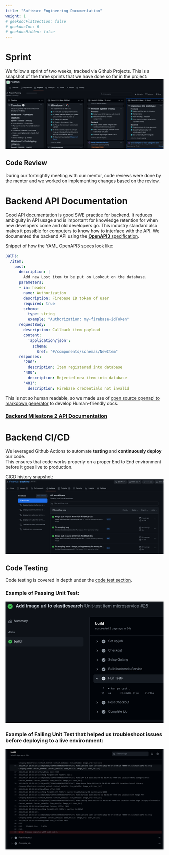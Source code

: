 ```yaml
---
title: "Software Engineering Documentation"
weight: 1
# geekdocFlatSection: false
# geekdocToc: 6
# geekdocHidden: false
---
```


# Sprint
We follow a sprint of two weeks, tracked via Github Projects.
This is a snapshot of the three sprints that we have done so far in the project: 
![sprint overall](sprint.png)


## Code Review
During our fortnightly meeting with our mentor, code reviews were done by the mentor and we worked on implementing changes based on the review. 

# Backend API Documentation
Good API documentation is good SWE practice for backend. It reduces ambiguity in API usage and is important for knowledge retention for when new developers come and old developers go. This industry standard also makes it possible for computers to know how to interface with the API. 
We documented the backend API using the [**OpenAPI3** specification](https://swagger.io/specification/). 

Snippet of how the YAML OpenAPI3 specs look like:
```yaml
paths:
  /item:
    post:
      description: |
        Add new Lost item to be put on Lookout on the database.
      parameters:
      - in: header
        name: Authorization
        description: Firebase ID token of user 
        required: true
        schema:
          type: string
          example: "Authorization: my-firebase-idToken"
      requestBody:
        description: Callback item payload
        content:
          'application/json':
            schema:
              $ref: "#/components/schemas/NewItem"
      responses:
        '200':
          description: Item registered into database
        '400':
          description: Rejected new item into database
        '401':
          description: Firebase credentials not invalid
```
This is not so human readable, so we made use of [open source openapi to markdown generator](https://github.com/openapi-contrib/openapi3-generator) to develop Human-friendly docs.

### [Backend Milestone 2 API Documentation](./apisample/)  

# Backend CI/CD
We leveraged Github Actions to automate **testing** and **continuously deploy** our code.  
This ensures that code works properly on a proper End to End environment before it goes live to production.

CICD history snapshot:
![Backend CICD evidence](backendCICD.png)

## Code Testing
Code testing is covered in depth under the [code test section](../uiux/unittesting/).
### Example of Passing Unit Test:  
![Backend unit test pass](unit_test_eg.png)
### Example of Failing Unit Test that helped us troubleshoot issues before deploying to a live environment:  
![Backend unit test fail](unit_test_eg2.png)